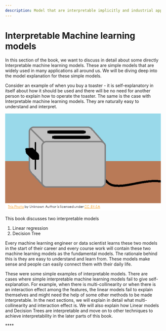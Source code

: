 ```yaml
---
description: Model that are interpretable implicitly and industrial applications
---
```


# Interpretable Machine learning models

In this section of the book, we want to discuss in detail about some directly Interpretable machine learning models. These are simple models that are widely used in many applications all around us. We will be diving deep into the model explanation for these simple models. 

Consider an example of when you buy a toaster - it is self-explanatory in itself about how it should be used and there will be no need for another person to explain how to operate the toaster. The same is the case with Interpretable machine learning models. They are naturally easy to understand and interpret. 

![](../.gitbook/assets/image%20%28103%29.png)

This book discusses two interpretable models 

1. Linear regression
2. Decision Tree

Every machine learning engineer or data scientist learns these two models in the start of their career and every course work will contain these two machine learning models as the fundamental models. The rationale behind this is they are easy to understand and learn from. These models make sense and people can easily connect them with their daily life.

These were some simple examples of interpretable models. There are cases where simple interpretable machine learning models fail to give self-explanation. For example, when there is multi-collinearity or when there is an interaction effect among the features, the linear models fail to explain themselves  and might need the help of some other methods to be made interpretable. In the next sections, we will explain in detail what multi-collinearity and interaction effect is. We will also explain how Linear models and Decision Trees are interpretable and move on to other techniques to achieve interpretability in the later parts of this book.

\*\*\*\*

